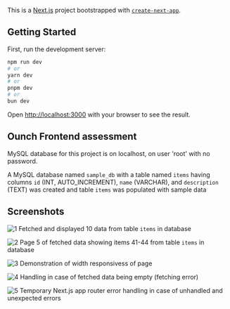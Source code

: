 This is a [Next.js](https://nextjs.org/) project bootstrapped with [`create-next-app`](https://github.com/vercel/next.js/tree/canary/packages/create-next-app).

## Getting Started

First, run the development server:

```bash
npm run dev
# or
yarn dev
# or
pnpm dev
# or
bun dev
```

Open [http://localhost:3000](http://localhost:3000) with your browser to see the result.

## Ounch Frontend assessment

MySQL database for this project is on localhost, on user 'root' with no password.

A MySQL database named `sample_db` with a table named `items` having columns `id` (INT, AUTO_INCREMENT), `name` (VARCHAR), and `description` (TEXT) was created and table `items` was populated with sample data

## Screenshots

![1](https://github.com/hafiyb/ounch-assessment/assets/90592549/4a88ac4f-0d69-41bd-af4e-22a712f9b2e0)
Fetched and displayed 10 data from table `items` in database

![2](https://github.com/hafiyb/ounch-assessment/assets/90592549/60b489ea-d366-4350-a4e3-a25760f47d9a)
Page 5 of fetched data showing items 41-44 from table `items` in database

![3](https://github.com/hafiyb/ounch-assessment/assets/90592549/cbfc26f7-27b1-40b5-b43f-adfcc651af4c)
Demonstration of width responsivess of page

![4](https://github.com/hafiyb/ounch-assessment/assets/90592549/e4e9c146-bab3-4fd7-a839-c9b61d6fb163)
Handling in case of fetched data being empty (fetching error)

![5](https://github.com/hafiyb/ounch-assessment/assets/90592549/16a0fbbd-e53f-4884-9124-9d2ae92103c3)
Temporary Next.js app router error handling in case of unhandled and unexpected errors


